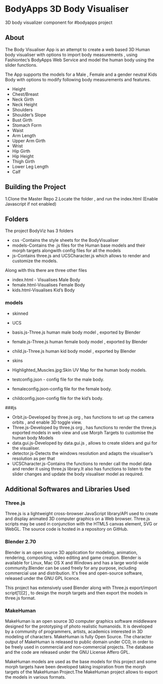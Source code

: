 # BodyApps 3D Body Visualiser

3D body visualizer component for #bodyapps project

## About 
The Body Visualiser App is an attempt to create a web based 3D Human body visualiser with options to import body measurements , using Fashiontec’s BodyApps Web Service and model the human body using the slider functions.

The App supports the models for a Male , Female and a gender neutral Kids Body with options to modify following body measurements and features.

* Height
* Chest/Breast
* Neck Girth
* Neck Height 
* Shoulders
* Shoulder’s Slope
* Bust Girth
* Stomach Form
* Waist
* Arm Length
* Upper Arm Girth
* Wrist
* Hip Girth
* Hip Height
* Thigh Girth
* Lower Leg Length
* Calf

## Building the Project

1.Clone the Master Repo
2.Locate the folder , and run the index.html (Enable Javascript if not enabled)

## Folders
The project BodyViz has 3 folders
* css -Contains the style sheets for the BodyVisualiser
* models-Contains the .js files for the Human base models and their morph targets alongwith config files for all the models
* js-Contains three.js and UCSCharacter.js which allows to render and customize the models.

Along with this there are three other files 
* index.html - Visualises Male Body 
* female.html-Visualises Female Body
* kids.html-Visualises Kid’s Body


###  models
* skinned
* UCS
* basis.js-Three.js human male body model , exported by Blender
* female.js-Three.js  human female body model , exported by Blender
* child.js-Three.js  human kid body model , exported by Blender
* skins
* Highlighted_Muscles.jpg:Skin UV Map for the human body models.

* testconfig.json - config file for the male body.
* femaleconfig.json-config file for the female body.
* childconfig.json-config file for the kid’s body.

###js
* Orbit.js-Developed by three.js org , has functions to set up the camera orbits , and enable 3D toggle view.
* Three.js-Developed by three.js org , has functions to render the three.js exported models in web view and use Morph Targets to customise the human body Models
* data.gui.js-Developed by data.gui.js , allows to create sliders and gui for the visualiser.
* detector.js-Detects the windows resolution and adapts the visualiser’s resolution as per that
* UCSCharacter.js-Contains the functions to render call the model data and render it using three.js library.It also has functions to listen to the slider changes and update the body visualiser model as required.

## Additional Softwares and Libraries Used
### Three.js
Three.js is a lightweight cross-browser JavaScript library/API used to create and display animated 3D computer graphics on a Web browser. Three.js scripts may be used in conjunction with the HTML5 canvas element, SVG or WebGL. The source code is hosted in a repository on GitHub.

### Blender 2.70
Blender is an open source 3D application for modeling, animation, rendering, compositing, video editing and game creation. Blender is available for Linux, Mac OS X and Windows and has a large world-wide community.Blender can be used freely for any purpose, including commercial use and distribution. It's free and open-source software, released under the GNU GPL licence.

This project has extensively used Blender along with Three.js export/import script[1][2] , to design the morph targets and then export the models in three.js format.

### MakeHuman
MakeHuman is an open source 3D computer graphics software middleware designed for the prototyping of photo realistic humanoids. It is developed by a community of programmers, artists, academics interested in 3D modeling of characters.
MakeHuman is fully Open Source. The character output of MakeHuman is released to public domain under CC0, in order to be freely used in commercial and non-commercial projects. The database and the code are released under the GNU License Affero GPL.

MakeHuman models are used as the base models for this project and some morph targets have been developed taking inspiration from the morph targets of the MakeHuman Project.The MakeHuman project allows to export the models in various formats.

